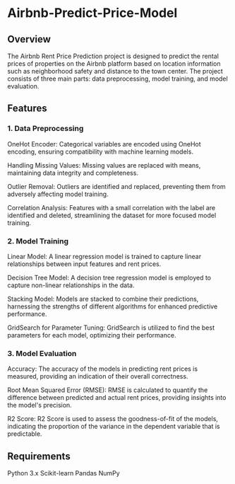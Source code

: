 # Airbnb-Predict-Price-Model
## Overview
The Airbnb Rent Price Prediction project is designed to predict the rental prices of properties on the Airbnb platform based on location information such as neighborhood safety and distance to the town center. The project consists of three main parts: data preprocessing, model training, and model evaluation.

## Features
### 1. Data Preprocessing
OneHot Encoder: Categorical variables are encoded using OneHot encoding, ensuring compatibility with machine learning models.

Handling Missing Values: Missing values are replaced with means, maintaining data integrity and completeness.

Outlier Removal: Outliers are identified and replaced, preventing them from adversely affecting model training.

Correlation Analysis: Features with a small correlation with the label are identified and deleted, streamlining the dataset for more focused model training.

### 2. Model Training
Linear Model: A linear regression model is trained to capture linear relationships between input features and rent prices.

Decision Tree Model: A decision tree regression model is employed to capture non-linear relationships in the data.

Stacking Model: Models are stacked to combine their predictions, harnessing the strengths of different algorithms for enhanced predictive performance.

GridSearch for Parameter Tuning: GridSearch is utilized to find the best parameters for each model, optimizing their performance.

### 3. Model Evaluation
Accuracy: The accuracy of the models in predicting rent prices is measured, providing an indication of their overall correctness.

Root Mean Squared Error (RMSE): RMSE is calculated to quantify the difference between predicted and actual rent prices, providing insights into the model's precision.

R2 Score: R2 Score is used to assess the goodness-of-fit of the models, indicating the proportion of the variance in the dependent variable that is predictable.

## Requirements
Python 3.x
Scikit-learn
Pandas
NumPy
